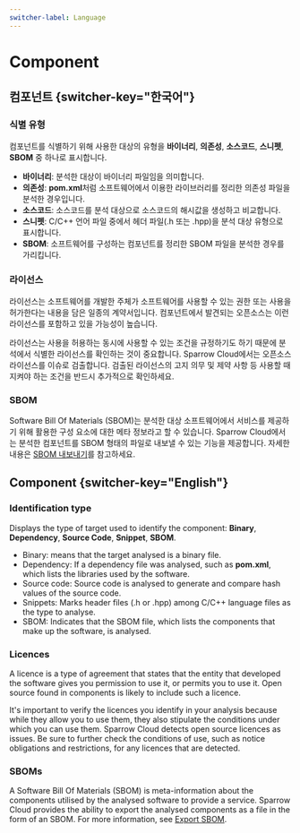 ```yaml
---
switcher-label: Language
---
```


# Component

## 컴포넌트 {switcher-key="한국어"}

### 식별 유형

컴포넌트를 식별하기 위해 사용한 대상의 유형을 **바이너리**, **의존성**, **소스코드**, **스니펫**, **SBOM** 중 하나로 표시합니다. 

- **바이너리**: 분석한 대상이 바이너리 파일임을 의미합니다. 
- **의존성**: **pom.xml**처럼 소프트웨어에서 이용한 라이브러리를 정리한 의존성 파일을 분석한 경우입니다. 
- **소스코드**: 소스코드를 분석 대상으로 소스코드의 해시값을 생성하고 비교합니다. 
- **스니펫**: C/C++ 언어 파일 중에서 헤더 파일(.h 또는 .hpp)을 분석 대상 유형으로 표시합니다. 
- **SBOM**: 소프트웨어를 구성하는 컴포넌트를 정리한 SBOM 파일을 분석한 경우를 가리킵니다.


### 라이선스 

라이선스는 소프트웨어를 개발한 주체가 소프트웨어를 사용할 수 있는 권한 또는 사용을 허가한다는 내용을 담은 일종의 계약서입니다. 컴포넌트에서 발견되는 오픈소스는 이런 라이선스를 포함하고 있을 가능성이 높습니다.

라이선스는 사용을 허용하는 동시에 사용할 수 있는 조건을 규정하기도 하기 때문에 분석에서 식별한 라이선스를 확인하는 것이 중요합니다. Sparrow Cloud에서는 오픈소스 라이선스를 이슈로 검출합니다. 검출된 라이선스의 고지 의무 및 제약 사항 등 사용할 때 지켜야 하는 조건을 반드시 추가적으로 확인하세요.


### SBOM

Software Bill Of Materials (SBOM)는 분석한 대상 소프트웨어에서 서비스를 제공하기 위해 활용한 구성 요소에 대한 메타 정보라고 할 수 있습니다. Sparrow Cloud에서는 분석한 컴포넌트를 SBOM 형태의 파일로 내보낼 수 있는 기능을 제공합니다.
자세한 내용은 [SBOM 내보내기](Export-SBOM.md)를 참고하세요.


## Component {switcher-key="English"}

### Identification type

Displays the type of target used to identify the component: **Binary**, **Dependency**, **Source Code**, **Snippet**, **SBOM**.

- Binary: means that the target analysed is a binary file.
- Dependency: If a dependency file was analysed, such as **pom.xml**, which lists the libraries used by the software.
- Source code: Source code is analysed to generate and compare hash values of the source code.
- Snippets: Marks header files (.h or .hpp) among C/C++ language files as the type to analyse.
- SBOM: Indicates that the SBOM file, which lists the components that make up the software, is analysed.


### Licences 

A licence is a type of agreement that states that the entity that developed the software gives you permission to use it, or permits you to use it. Open source found in components is likely to include such a licence.

It's important to verify the licences you identify in your analysis because while they allow you to use them, they also stipulate the conditions under which you can use them. Sparrow Cloud detects open source licences as issues. Be sure to further check the conditions of use, such as notice obligations and restrictions, for any licences that are detected.


### SBOMs

A Software Bill Of Materials (SBOM) is meta-information about the components utilised by the analysed software to provide a service. Sparrow Cloud provides the ability to export the analysed components as a file in the form of an SBOM.
For more information, see [Export SBOM](Export-SBOM.md).